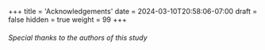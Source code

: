 +++
title = 'Acknowledgements'
date = 2024-03-10T20:58:06-07:00
draft = false
hidden = true
weight = 99
+++

###### Special thanks to the authors of this study